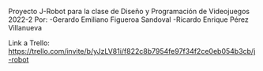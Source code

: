 Proyecto J-Robot para la clase de Diseño y Programación de Videojuegos 2022-2
Por:
-Gerardo Emiliano Figueroa Sandoval
-Ricardo Enrique Pérez Villanueva

Link a Trello:
https://trello.com/invite/b/yJzLV81i/f822c8b7954fe97f34f2ce0eb054b3cb/j-robot
